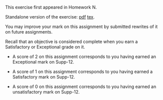 This exercise first appeared in Homework N.

Standalone version of the exercise: [pdf](Supp-12.pdf) [tex](Supp-12.tex).

You may improve your mark on this assignment by submitted rewrites of it on future assignments.

Recall that an objective is considered complete when you earn a Satisfactory or Exceptional grade on it.

* A score of 2 on this assignment corresponds to you having earned an Exceptional mark on Supp-12.

* A score of 1 on this assignment corresponds to you having earned a Satisfactory mark on Supp-12.

* A score of 0 on this assignment corresponds to you having earned an unsatisfactory mark on Supp-12.